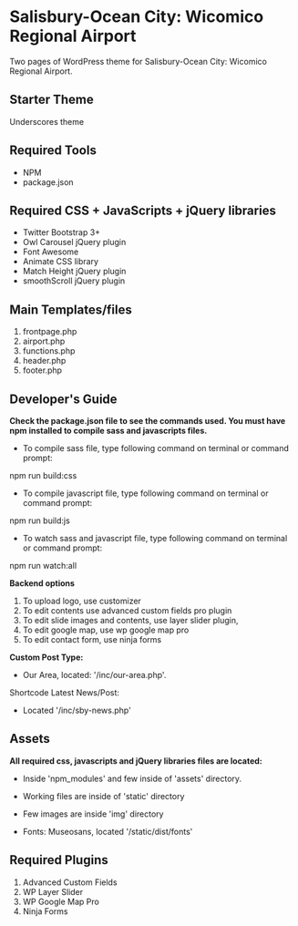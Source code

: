 # Salisbury-Ocean City: Wicomico Regional Airport 

Two pages of WordPress theme for Salisbury-Ocean City: Wicomico Regional Airport.

## Starter Theme 

Underscores theme

## Required Tools

* NPM
* package.json

## Required CSS + JavaScripts + jQuery libraries

* Twitter Bootstrap 3+
* Owl Carousel jQuery plugin
* Font Awesome
* Animate CSS library
* Match Height jQuery plugin
* smoothScroll jQuery plugin


## Main Templates/files

1. frontpage.php
2. airport.php
3. functions.php
4. header.php
5. footer.php

## Developer's Guide

**Check the package.json file to see the commands used. You must have npm installed to compile sass and javascripts files.**

* To compile sass file, type following command on terminal or command prompt:

npm run build:css

* To compile javascript file, type following command on terminal or command prompt:

npm run build:js

* To watch sass and javascript file, type following command on terminal or command prompt:

npm run watch:all


**Backend options**

1. To upload logo, use customizer
2. To edit contents use advanced custom fields pro plugin
3. To edit slide images and contents, use layer slider plugin,
4. To edit google map, use wp google map pro
5. To edit contact form, use ninja forms


**Custom Post Type:**

* Our Area, located: '/inc/our-area.php'.

Shortcode Latest News/Post: 

* Located '/inc/sby-news.php'

## Assets

**All required css, javascripts and jQuery libraries files are located:**

* Inside 'npm_modules' and few inside of 'assets' directory.

* Working files are inside of 'static' directory

* Few images are inside 'img' directory

* Fonts: Museosans, located '/static/dist/fonts'


## Required Plugins

1. Advanced Custom Fields
2. WP Layer Slider
3. WP Google Map Pro
4. Ninja Forms